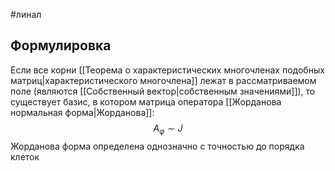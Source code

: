#линал 
## Формулировка
Если все корни [[Теорема о характеристических многочленах подобных матриц|характеристического многочлена]] лежат в рассматриваемом поле (являются [[Собственный вектор|собственным значениями]]), то существует базис, в котором матрица оператора [[Жорданова нормальная форма|Жорданова]]: $$A_{\varphi} \sim J$$
Жорданова форма определена однозначно с точностью до порядка клеток